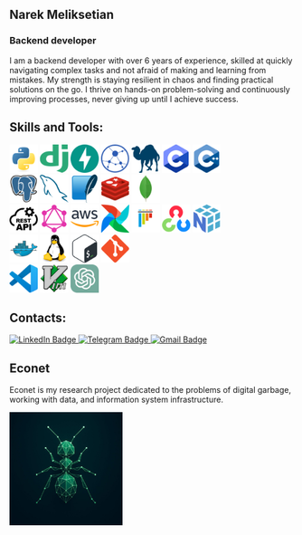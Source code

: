 <!--
**melixetian/melixetian** is a ✨ _special_ ✨ repository because its `README.md` (this file) appears on your GitHub profile.
-->

## Narek Meliksetian

### Backend developer

I am a backend developer with over 6 years of experience, skilled at quickly navigating complex tasks and not afraid of making and learning from mistakes. My strength is staying resilient in chaos and finding practical solutions on the go. I thrive on hands-on problem-solving and continuously improving processes, never giving up until I achieve success.

## Skills and Tools:

<div>
  <img src="https://github.com/devicons/devicon/blob/master/icons/python/python-original.svg" title="Python" **alt="Python" width="50" height="50"/>
  <img src="https://github.com/melixetian/melixetian/blob/main/custom_logos/django.svg" title="Django" **alt="Django" width="50" height="50"/>
  <img src="https://github.com/devicons/devicon/blob/master/icons/fastapi/fastapi-original.svg" title="Fast API" **alt="Fast API" width="50" height="50"/>
  <img src="https://github.com/melixetian/melixetian/blob/main/custom_logos/aiohttp.png" title="aiohttp" **alt="aiohttp" width="50" height="50"/>
  <img src="https://github.com/melixetian/melixetian/blob/main/custom_logos/perl.png" title="Perl" **alt="Perl" width="50" height="50"/>
  <img src="https://github.com/melixetian/melixetian/blob/main/custom_logos/c-lang.png" title="C" **alt="C" width="50" height="50"/>
  <img src="https://github.com/devicons/devicon/blob/master/icons/cplusplus/cplusplus-original.svg" title="C++" **alt="C++" width="50" height="50"/>
</div>

<div>
  <img src="https://github.com/devicons/devicon/blob/master/icons/postgresql/postgresql-original.svg" title="PostgreSQL" **alt="PostgreSQL" width="50" height="50"/>
  <img src="https://github.com/devicons/devicon/blob/master/icons/mysql/mysql-original.svg" title="MySQL" **alt="MySQL" width="50" height="50"/>
  <img src="https://github.com/devicons/devicon/blob/master/icons/sqlite/sqlite-original.svg" title="SQLite" **alt="SQLite" width="50" height="50"/>
  <img src="https://github.com/devicons/devicon/blob/master/icons/redis/redis-original.svg" title="Redis" **alt="Redis" width="50" height="50"/>
  <img src="https://github.com/devicons/devicon/blob/master/icons/mongodb/mongodb-original.svg" title="MongoDB" **alt="MongoDB" width="50" height="50"/>
</div>

<div>
  <img src="https://github.com/melixetian/melixetian/blob/main/custom_logos/rest-api.webp" title="RestAPI" **alt="RestAPI" width="50" height="50"/>
  <img src="https://github.com/devicons/devicon/blob/master/icons/graphql/graphql-plain.svg" title="GraphQL" **alt="GraphQL" width="50" height="50"/>
  <img src="https://github.com/devicons/devicon/blob/master/icons/amazonwebservices/amazonwebservices-original-wordmark.svg" title="AWS" **alt="AWS" width="50" height="50"/>
  <img src="https://github.com/devicons/devicon/blob/master/icons/apacheairflow/apacheairflow-original.svg" title="AirFlow" **alt="AirFlow" width="50" height="50"/>
  <img src="https://github.com/devicons/devicon/blob/master/icons/pytest/pytest-original.svg" title="Pytest" **alt="Pytest" width="50" height="50"/>
  <img src="https://github.com/devicons/devicon/blob/master/icons/opencv/opencv-original.svg" title="OpenCV" **alt="OpenCV" width="50" height="50"/>
  <img src="https://github.com/devicons/devicon/blob/master/icons/numpy/numpy-original.svg" title="NumPy" **alt="NumPy" width="50" height="50"/>
</div>

<div>
  <img src="https://github.com/devicons/devicon/blob/master/icons/docker/docker-original.svg" title="Docker" **alt="Docker" width="50" height="50"/>
  <img src="https://github.com/devicons/devicon/blob/master/icons/linux/linux-original.svg" title="Linux" **alt="Linux" width="50" height="50"/>
  <img src="https://github.com/devicons/devicon/blob/master/icons/bash/bash-original.svg" title="Bash" **alt="Bash" width="50" height="50"/>
  <img src="https://github.com/devicons/devicon/blob/master/icons/git/git-original.svg" title="Git" **alt="Git" width="50" height="50"/>
</div>

<div>
  <img src="https://github.com/devicons/devicon/blob/master/icons/vscode/vscode-original.svg" title="VSCode" **alt="VSCode" width="50" height="50"/>
  <img src="https://github.com/devicons/devicon/blob/master/icons/vim/vim-original.svg" title="Vim" **alt="Vim" width="50" height="50"/>
  <img src="https://github.com/melixetian/melixetian/blob/main/custom_logos/chatgpt.png" title="ChatGPT" **alt="ChatGPT" width="50" height="50"/>
</div>


## Contacts:

<div id="badges" align="left">
  <a href="https://linkedin.com/in/melixetyan">
    <img src="https://img.shields.io/badge/LinkedIn-blue?style=for-the-badge&logo=linkedin&logoColor=white" alt="LinkedIn Badge"/>
  </a>
  <a href="https://t.me/melixetyan">
    <img src="https://img.shields.io/badge/Telegram-blue?style=for-the-badge&logo=telegram&logoColor=white" alt="Telegram Badge"/>
  </a>
  <a href="mailto:meliksetyannk@gmail.com">
    <img src="https://img.shields.io/badge/Gmail-red?style=for-the-badge&logo=gmail&logoColor=white" alt="Gmail Badge"/>
  </a>
</div>

## Econet

Econet is my research project dedicated to the problems of digital garbage, working with data, and information system infrastructure.

<a href="https://t.me/econets">
    <img src="https://github.com/melixetian/melixetian/blob/main/custom_logos/econet.jpg" title="Econet" **alt="Econet" width="200" height="200"/>
</a>
